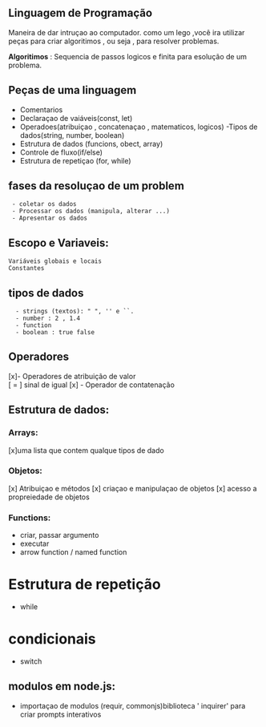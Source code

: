 ## Linguagem de Programação
  
   Maneira de dar intruçao ao computador.
   como um lego ,você ira utilizar peças para criar algoritimos , ou seja , para resolver problemas.
   
   **Algoritimos** : Sequencia de passos logicos e finita para esolução de um problema.

   ## Peças de uma linguagem 
   
   - Comentarios
   - Declaraçao de vaiáveis(const, let)
   - Operadoes(atribuiçao , concatenaçao , matematicos, logicos)
   -Tipos de dados(string, number, boolean)
   - Estrutura de dados (funcions, obect, array)
   - Controle de fluxo(if/else)
   - Estrutura de repetiçao (for, while)

   ## fases da resoluçao de um problem
    
     - coletar os dados 
     - Processar os dados (manipula, alterar ...)
     - Apresentar os dados

## Escopo e Variaveis:
    Variáveis globais e locais 
    Constantes

 ## tipos de dados 
      - strings (textos): " ", '' e ``.
      - number : 2 , 1.4 
      - function 
      - boolean : true false

 ## Operadores  

   [x]- Operadores de atribuição de valor     
      [ = ] sinal de igual
   [x] - Operador de contatenação 
## Estrutura de dados:
 
 ### Arrays:

  [x]uma lista que contem qualque tipos de dado

 ### Objetos:

  [x] Atribuiçao e métodos 
  [x] criaçao e  manipulaçao de objetos 
  [x] acesso a propreiedade de objetos 

  ### Functions:
   - criar, passar argumento
   - executar 
   - arrow function / named function  
# Estrutura de repetição 

   - while
   
# condicionais 
 - switch

  ## modulos em node.js:

  - importaçao de modulos (requir, commonjs)biblioteca ' inquirer' para criar prompts interativos     